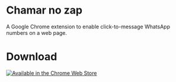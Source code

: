 # Chamar no zap
A Google Chrome extension to enable click-to-message WhatsApp numbers on a web page.

# Download
<a href="https://chrome.google.com/webstore/detail/chamar-no-zap/ackcpdckfbiddcoikkkhpnmcpodfoelb" title="Available in the Chrome Web Store">
  <img src="https://github-production-user-asset-6210df.s3.amazonaws.com/4358071/248579091-eaf9a04b-cb59-463b-835b-89c81b511fc5.png" alt="Available in the Chrome Web Store">
</a>
